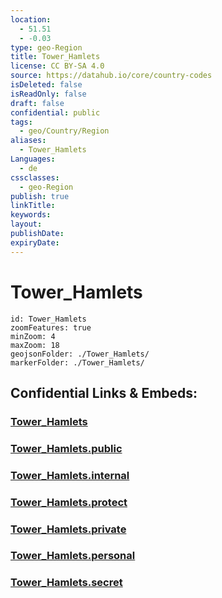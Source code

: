 ```yaml
---
location:
  - 51.51
  - -0.03
type: geo-Region
title: Tower_Hamlets
license: CC BY-SA 4.0
source: https://datahub.io/core/country-codes
isDeleted: false
isReadOnly: false
draft: false
confidential: public
tags:
  - geo/Country/Region
aliases:
  - Tower_Hamlets
Languages:
  - de
cssclasses:
  - geo-Region
publish: true
linkTitle:
keywords:
layout:
publishDate:
expiryDate:
---
```


# Tower_Hamlets

```leaflet
id: Tower_Hamlets
zoomFeatures: true 
minZoom: 4 
maxZoom: 18
geojsonFolder: ./Tower_Hamlets/
markerFolder: ./Tower_Hamlets/
```


## Confidential Links & Embeds: 

### [Tower_Hamlets](/_Standards/Earth/Continent/Europe/Europe~North/UK/England/Regions~England/London,Greater/cities~GreaterLondon/Tower_Hamlets.md) 

### [Tower_Hamlets.public](/_public/Earth/Continent/Europe/Europe~North/UK/England/Regions~England/London,Greater/cities~GreaterLondon/Tower_Hamlets.public.md) 

### [Tower_Hamlets.internal](/_internal/Earth/Continent/Europe/Europe~North/UK/England/Regions~England/London,Greater/cities~GreaterLondon/Tower_Hamlets.internal.md) 

### [Tower_Hamlets.protect](/_protect/Earth/Continent/Europe/Europe~North/UK/England/Regions~England/London,Greater/cities~GreaterLondon/Tower_Hamlets.protect.md) 

### [Tower_Hamlets.private](/_private/Earth/Continent/Europe/Europe~North/UK/England/Regions~England/London,Greater/cities~GreaterLondon/Tower_Hamlets.private.md) 

### [Tower_Hamlets.personal](/_personal/Earth/Continent/Europe/Europe~North/UK/England/Regions~England/London,Greater/cities~GreaterLondon/Tower_Hamlets.personal.md) 

### [Tower_Hamlets.secret](/_secret/Earth/Continent/Europe/Europe~North/UK/England/Regions~England/London,Greater/cities~GreaterLondon/Tower_Hamlets.secret.md)

